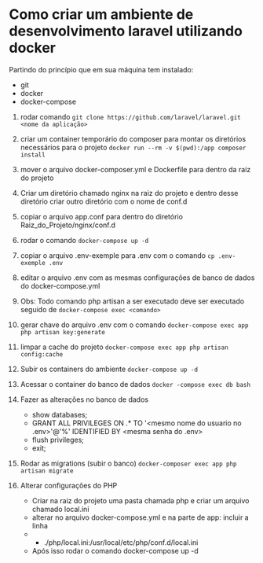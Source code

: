 # Como criar um ambiente de desenvolvimento laravel utilizando docker

Partindo do princípio que em sua máquina tem instalado:

* git
* docker
* docker-compose


1. rodar comando 
        `git clone https://github.com/laravel/laravel.git <nome da aplicação>`

2. criar um container temporário do composer para montar os diretórios necessários para o projeto
        `docker run --rm -v $(pwd):/app composer install`

3. mover o arquivo docker-composer.yml e Dockerfile para dentro da raiz do projeto

4. Criar um diretório chamado nginx na raiz do projeto e dentro desse diretório criar outro diretório com o nome de conf.d

5. copiar o arquivo app.conf para dentro do diretório Raiz_do_Projeto/nginx/conf.d

6. rodar o comando `docker-compose up -d` 

7. copiar o arquivo .env-exemple para .env com o comando 
        `cp .env-exemple .env`

8. editar o arquivo .env com as mesmas configurações de banco de dados do docker-compose.yml

9. Obs: Todo comando php artisan a ser executado deve ser executado seguido de `docker-compose exec <comando>`

10. gerar chave do arquivo .env com o comando
        `docker-compose exec app  php artisan key:generate`

11. limpar a cache do projeto
        `docker-compose exec app php artisan config:cache`

12. Subir os containers do ambiente
        `docker-compose up -d`

13. Acessar o container do banco de dados
        `docker -compose exec db bash`

14. Fazer as alterações no banco de dados

    * show databases;
    * GRANT ALL PRIVILEGES ON <nome do banco>.* TO '<mesmo nome do usuario no .env>'@'%' IDENTIFIED BY <mesma senha do .env>
    * flush privileges;
    * exit;

15. Rodar as migrations (subir o banco)
        `docker-composer exec app php artisan migrate` 

16. Alterar configurações do PHP

    * Criar na raiz do projeto uma pasta chamada php e criar um arquivo chamado local.ini
    * alterar no arquivo docker-compose.yml e na  parte de app: incluir a linha
    * - ./php/local.ini:/usr/local/etc/php/conf.d/local.ini
    * Após isso rodar o comando docker-compose up -d